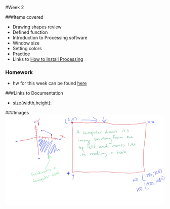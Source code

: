 #Week 2

###Items covered
* Drawing shapes review
* Defined function
* Introduction to Processing software
* Window size
* Setting colors
* Practice
* Links to [How to Install Processing](https://www.youtube.com/watch?v=IE8Jj4ICfS8)

### Homework
* hw for this week can be found [here](https://github.com/mositech/CS2015/issues/4)

###Links to Documentation
* [size(width,height):](https://processing.org/reference/size_.html)

###Images
![coordinates](https://github.com/mositech/CS2015/blob/master/Class-Material/week01/imageNotes/01_coordinates.jpg?raw=true)
